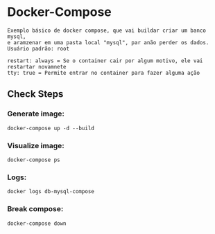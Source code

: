 # Docker-Compose
    Exemplo básico de docker compose, que vai buildar criar um banco mysql,
    e aramzenar em uma pasta local "mysql", par anão perder os dados.
    Usuário padrão: root

    restart: always = Se o container cair por algum motivo, ele vai restartar novamnete
    tty: true = Permite entrar no container para fazer alguma ação
## Check Steps

### Generate image:
    docker-compose up -d --build
    
### Visualize image:
    docker-compose ps

### Logs:    
    docker logs db-mysql-compose

### Break compose:
    docker-compose down
